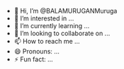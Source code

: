 - 👋 Hi, I’m @BALAMURUGANMuruga
- 👀 I’m interested in ...
- 🌱 I’m currently learning ...
- 💞️ I’m looking to collaborate on ...
- 📫 How to reach me ...
- 😄 Pronouns: ...
- ⚡ Fun fact: ...

<!---
BALAMURUGANMuruga/BALAMURUGANMuruga is a ✨ special ✨ repository because its `README.md` (this file) appears on your GitHub profile.
You can click the Preview link to take a look at your changes.
--->
